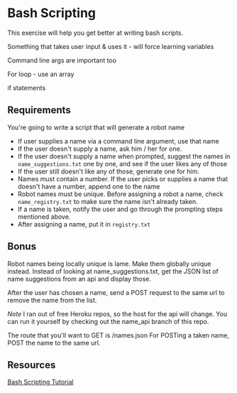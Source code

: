 # Bash Scripting

This exercise will help you get better at writing bash scripts.


Something that takes user input & uses it - will force learning
variables

Command line args are important too

For loop - use an array

if statements


## Requirements

You're going to write a script that will generate a robot name

* If user supplies a name via a command line argument, use that name
* If the user doesn't supply a name, ask him / her for one.
* If the user doesn't supply a name when prompted, suggest the names in
  `name_suggestions.txt` one by one, and see if the user likes any of
those
* If the user still doesn't like any of those, generate one for him.
* Names must contain a number. If the user picks or supplies a name that
  doesn't have a number, append one to the name
* Robot names must be unique. Before assigning a robot a name, check
  `name_registry.txt` to make sure the name isn't already taken.
* If a name is taken, notify the user and go through the prompting steps
  mentioned above.
* After assigning a name, put it in `registry.txt`

## Bonus

Robot names being locally unique is lame. Make them globally unique
instead. Instead of looking at name_suggestions.txt, get the JSON list
of name suggestions from an api and display those.

After the user has chosen a name, send a POST request to the same url to
remove the name from the list.

_Note_ I ran out of free Heroku repos, so the host for the api will change.
You can run it yourself by checking out the name_api branch of this
repo.

The route that you'll want to GET is /names.json
For POSTing a taken name, POST the name to the same url.

## Resources

[Bash Scripting
Tutorial](http://linuxconfig.org/bash-scripting-tutorial)

